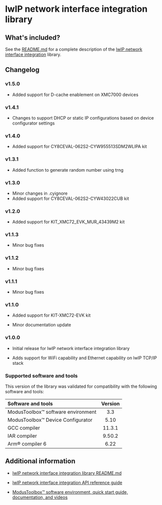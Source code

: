 # lwIP network interface integration library

## What's included?

See the [README.md](./README.md) for a complete description of the [lwIP network interface integration](https://github.com/Infineon/lwip-network-interface-integration) library.

## Changelog

### v1.5.0

- Added support for D-cache enablement on XMC7000 devices

### v1.4.1

- Changes to support DHCP or static IP configurations based on device configurator settings

### v1.4.0

- Added support for CY8CEVAL-062S2-CYW955513SDM2WLIPA kit

### v1.3.1

- Added function to generate random number using trng 

### v1.3.0

- Minor changes in .cyignore
- Added support for CY8CEVAL-062S2-CYW43022CUB kit

### v1.2.0

- Added support for KIT_XMC72_EVK_MUR_43439M2 kit

### v1.1.3

- Minor bug fixes

### v1.1.2

- Minor bug fixes

### v1.1.1

- Minor bug fixes

### v1.1.0

- Added support for KIT-XMC72-EVK kit

- Minor documentation update

### v1.0.0

- Initial release for lwIP network interface integration library

- Adds support for WiFi capability and Ethernet capability on lwIP TCP/IP stack

### Supported software and tools

This version of the library was validated for compatibility with the following software and tools:

| Software and tools                                           | Version |
| :---                                                         | :----:  |
| ModusToolbox&trade; software environment                     | 3.3     |
| ModusToolbox&trade; Device Configurator                      | 5.10    |
| GCC compiler                                                 | 11.3.1  |
| IAR compiler                                                 | 9.50.2  |
| Arm&reg; compiler 6                                          | 6.22    |


## Additional information

- [lwIP network interface integration library README.md](./README.md)

- [lwIP network interface integration API reference guide](https://infineon.github.io/lwip-network-interface-integration/api_reference_manual/html/index.html)

- [ModusToolbox&trade; software environment, quick start guide, documentation, and videos](https://www.infineon.com/cms/en/design-support/tools/sdk/modustoolbox-software/)
